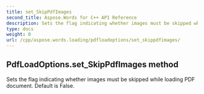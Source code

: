 ```yaml
---
title: set_SkipPdfImages
second_title: Aspose.Words for C++ API Reference
description: Sets the flag indicating whether images must be skipped while loading PDF document. Default is False. 
type: docs
weight: 0
url: /cpp/aspose.words.loading/pdfloadoptions/set_skippdfimages/
---
```

## PdfLoadOptions.set_SkipPdfImages method


Sets the flag indicating whether images must be skipped while loading PDF document. Default is False. 

